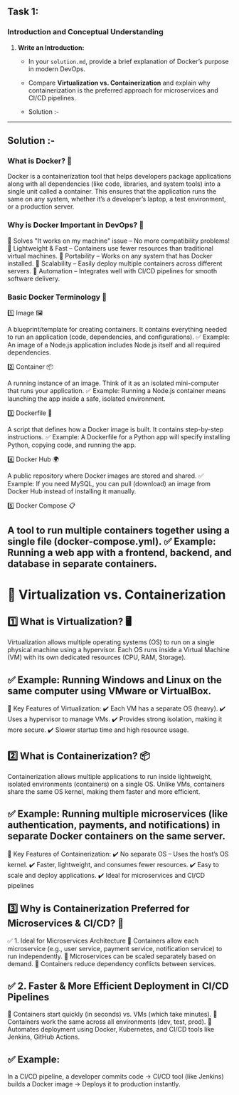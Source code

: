 ## Task 1:
### Introduction and Conceptual Understanding

1. **Write an Introduction:**  
   - In your `solution.md`, provide a brief explanation of Docker’s purpose in modern DevOps.
   - Compare **Virtualization vs. Containerization** and explain why containerization is the preferred approach for microservices and CI/CD pipelines.
  
   - Solution :-
---
## Solution :-

### What is Docker? 🤔

Docker is a containerization tool that helps developers package applications along with all dependencies (like code, libraries, and system tools) into a single unit called a container. This ensures that the application runs the same on any system, whether it’s a developer’s laptop, a test environment, or a production server.

### Why is Docker Important in DevOps? 🚀

🔹 Solves "It works on my machine" issue – No more compatibility problems!
🔹 Lightweight & Fast – Containers use fewer resources than traditional virtual machines.
🔹 Portability – Works on any system that has Docker installed.
🔹 Scalability – Easily deploy multiple containers across different servers.
🔹 Automation – Integrates well with CI/CD pipelines for smooth software delivery.

### Basic Docker Terminology 📖

1️⃣ Image 🖼️

A blueprint/template for creating containers. It contains everything needed to run an application (code, dependencies, and configurations).
✅ Example: An image of a Node.js application includes Node.js itself and all required dependencies.

2️⃣ Container 📦

A running instance of an image. Think of it as an isolated mini-computer that runs your application.
✅ Example: Running a Node.js container means launching the app inside a safe, isolated environment.

3️⃣ Dockerfile 📜

A script that defines how a Docker image is built. It contains step-by-step instructions.
✅ Example: A Dockerfile for a Python app will specify installing Python, copying code, and running the app.

4️⃣ Docker Hub 🌍

A public repository where Docker images are stored and shared.
✅ Example: If you need MySQL, you can pull (download) an image from Docker Hub instead of installing it manually.

5️⃣ Docker Compose 📋

A tool to run multiple containers together using a single file (docker-compose.yml).
✅ Example: Running a web app with a frontend, backend, and database in separate containers.
---
# 📌 Virtualization vs. Containerization

## 1️⃣ What is Virtualization? 🖥️

Virtualization allows multiple operating systems (OS) to run on a single physical machine using a hypervisor. Each OS runs inside a Virtual Machine (VM) with its own dedicated resources (CPU, RAM, Storage).

## ✅ Example: Running Windows and Linux on the same computer using VMware or VirtualBox.

🔹 Key Features of Virtualization:
✔️ Each VM has a separate OS (heavy).
✔️ Uses a hypervisor to manage VMs.
✔️ Provides strong isolation, making it more secure.
✔️ Slower startup time and high resource usage.

## 2️⃣ What is Containerization? 📦

Containerization allows multiple applications to run inside lightweight, isolated environments (containers) on a single OS. Unlike VMs, containers share the same OS kernel, making them faster and more efficient.

## ✅ Example: Running multiple microservices (like authentication, payments, and notifications) in separate Docker containers on the same server.

🔹 Key Features of Containerization:
✔️ No separate OS – Uses the host’s OS kernel.
✔️ Faster, lightweight, and consumes fewer resources.
✔️ Easy to scale and deploy applications.
✔️ Ideal for microservices and CI/CD pipelines

## 3️⃣ Why is Containerization Preferred for Microservices & CI/CD? 🚀

✅ 1. Ideal for Microservices Architecture
🔹 Containers allow each microservice (e.g., user service, payment service, notification service) to run independently.
🔹 Microservices can be scaled separately based on demand.
🔹 Containers reduce dependency conflicts between services.

## ✅ 2. Faster & More Efficient Deployment in CI/CD Pipelines
🔹 Containers start quickly (in seconds) vs. VMs (which take minutes).
🔹 Containers work the same across all environments (dev, test, prod).
🔹 Automates deployment using Docker, Kubernetes, and CI/CD tools like Jenkins, GitHub Actions.

## ✅ Example:
In a CI/CD pipeline, a developer commits code → CI/CD tool (like Jenkins) builds a Docker image → Deploys it to production instantly.



